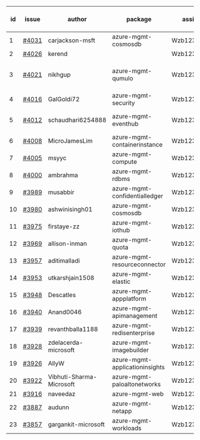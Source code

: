 | id | issue | author | package | assignee | bot advice | created date of issue | target release date | date from target |
| ------ | ------ | ------ | ------ | ------ | ------ | ------ | ------ | :-----: |
| 1 | [#4031](https://github.com/Azure/sdk-release-request/issues/4031) | carjackson-msft | azure-mgmt-cosmosdb | Wzb123456789 | duplicated issue  <br> | 04-11 | 04-28 |  |
| 2 | [#4026](https://github.com/Azure/sdk-release-request/issues/4026) | kerend |  | Wzb123456789 |  | 04-10 | 04-28 |  |
| 3 | [#4021](https://github.com/Azure/sdk-release-request/issues/4021) | nikhgup | azure-mgmt-qumulo | Wzb123456789 | close to release date.  FirstBeta | 04-06 | 04-15 | 2 |
| 4 | [#4016](https://github.com/Azure/sdk-release-request/issues/4016) | GalGoldi72 | azure-mgmt-security | Wzb123456789 |  | 04-04 | 04-28 |  |
| 5 | [#4012](https://github.com/Azure/sdk-release-request/issues/4012) | schaudhari6254888 | azure-mgmt-eventhub | Wzb123456789 | close to release date.  | 04-04 | 04-15 | 2 |
| 6 | [#4008](https://github.com/Azure/sdk-release-request/issues/4008) | MicroJamesLim | azure-mgmt-containerinstance | Wzb123456789 |  | 03-31 | 04-28 |  |
| 7 | [#4005](https://github.com/Azure/sdk-release-request/issues/4005) | msyyc | azure-mgmt-compute | Wzb123456789 |  | 03-31 | 04-28 |  |
| 8 | [#4000](https://github.com/Azure/sdk-release-request/issues/4000) | ambrahma | azure-mgmt-rdbms | Wzb123456789 |  | 03-27 | 04-28 |  |
| 9 | [#3989](https://github.com/Azure/sdk-release-request/issues/3989) | musabbir | azure-mgmt-confidentialledger | Wzb123456789 |  | 03-23 | 04-28 |  |
| 10 | [#3980](https://github.com/Azure/sdk-release-request/issues/3980) | ashwinisingh01 | azure-mgmt-cosmosdb | Wzb123456789 | duplicated issue  <br> | 03-23 | 04-28 |  |
| 11 | [#3975](https://github.com/Azure/sdk-release-request/issues/3975) | firstaye-zz | azure-mgmt-iothub | Wzb123456789 |  | 03-22 | 04-28 |  |
| 12 | [#3969](https://github.com/Azure/sdk-release-request/issues/3969) | allison-inman | azure-mgmt-quota | Wzb123456789 |  | 03-22 | 04-28 |  |
| 13 | [#3957](https://github.com/Azure/sdk-release-request/issues/3957) | aditimalladi | azure-mgmt-resourceconnector | Wzb123456789 | FirstGA | 03-21 | 04-28 |  |
| 14 | [#3953](https://github.com/Azure/sdk-release-request/issues/3953) | utkarshjain1508 | azure-mgmt-elastic | Wzb123456789 |  | 03-21 | 04-28 |  |
| 15 | [#3948](https://github.com/Azure/sdk-release-request/issues/3948) | Descatles | azure-mgmt-appplatform | Wzb123456789 |  | 03-17 | 04-28 |  |
| 16 | [#3940](https://github.com/Azure/sdk-release-request/issues/3940) | Anand0046 | azure-mgmt-apimanagement | Wzb123456789 |  | 03-16 | 04-28 |  |
| 17 | [#3939](https://github.com/Azure/sdk-release-request/issues/3939) | revanthballa1188 | azure-mgmt-redisenterprise | Wzb123456789 |  | 03-16 | 04-28 |  |
| 18 | [#3928](https://github.com/Azure/sdk-release-request/issues/3928) | zdelacerda-microsoft | azure-mgmt-imagebuilder | Wzb123456789 |  | 03-15 | 04-28 |  |
| 19 | [#3926](https://github.com/Azure/sdk-release-request/issues/3926) | AllyW | azure-mgmt-applicationinsights | Wzb123456789 |  | 03-13 | 04-28 |  |
| 20 | [#3922](https://github.com/Azure/sdk-release-request/issues/3922) | Vibhuti-Sharma-Microsoft | azure-mgmt-paloaltonetworks | Wzb123456789 | FirstBeta | 03-10 | 04-28 |  |
| 21 | [#3916](https://github.com/Azure/sdk-release-request/issues/3916) | naveedaz | azure-mgmt-web | Wzb123456789 |  | 03-10 | 04-28 |  |
| 22 | [#3887](https://github.com/Azure/sdk-release-request/issues/3887) | audunn | azure-mgmt-netapp | Wzb123456789 |  | 03-06 | 04-28 |  |
| 23 | [#3857](https://github.com/Azure/sdk-release-request/issues/3857) | gargankit-microsoft | azure-mgmt-workloads | Wzb123456789 | FirstGA | 03-02 | 04-28 |  |
